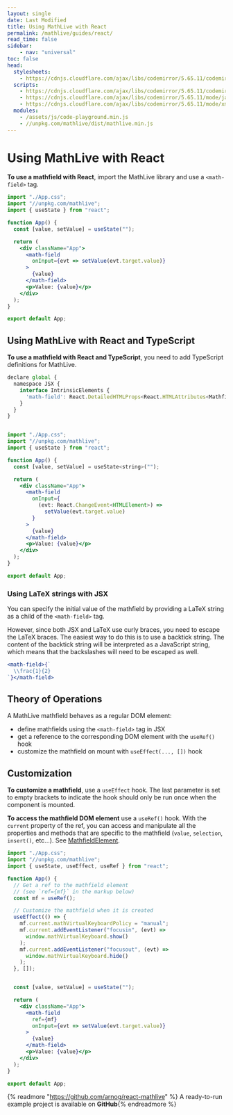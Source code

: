 ```yaml
---
layout: single
date: Last Modified
title: Using MathLive with React
permalink: /mathlive/guides/react/
read_time: false
sidebar:
    - nav: "universal"
toc: false
head:
  stylesheets:
    - https://cdnjs.cloudflare.com/ajax/libs/codemirror/5.65.11/codemirror.min.css
  scripts:
    - https://cdnjs.cloudflare.com/ajax/libs/codemirror/5.65.11/codemirror.min.js
    - https://cdnjs.cloudflare.com/ajax/libs/codemirror/5.65.11/mode/javascript/javascript.min.js
    - https://cdnjs.cloudflare.com/ajax/libs/codemirror/5.65.11/mode/xml/xml.min.js
  modules:
    - /assets/js/code-playground.min.js
    - //unpkg.com/mathlive/dist/mathlive.min.js
---
```


# Using MathLive with React

**To use a mathfield with React**, import the MathLive library and use a `<math-field>` tag.

```jsx
import "./App.css";
import "//unpkg.com/mathlive";
import { useState } from "react";

function App() {
  const [value, setValue] = useState("");

  return (
    <div className="App">
      <math-field 
        onInput={evt => setValue(evt.target.value)}
      >
        {value}
      </math-field>
      <p>Value: {value}</p>
    </div>
  );
}

export default App;
```

## Using MathLive with React and TypeScript

**To use a mathfield with React and TypeScript**, you need to add TypeScript definitions for MathLive.

```jsx
declare global {
  namespace JSX {
    interface IntrinsicElements {
      'math-field': React.DetailedHTMLProps<React.HTMLAttributes<MathfieldElement>, MathfieldElement>;
    }
  }
}


import "./App.css";
import "//unpkg.com/mathlive";
import { useState } from "react";

function App() {
  const [value, setValue] = useState<string>("");

  return (
    <div className="App">
      <math-field 
        onInput={
          (evt: React.ChangeEvent<HTMLElement>) => 
            setValue(evt.target.value)
        }
      >
        {value}
      </math-field>
      <p>Value: {value}</p>
    </div>
  );
}

export default App;
```

### Using LaTeX strings with JSX

You can specify the initial value of the mathfield by providing a LaTeX 
string as a child of the `<math-field>` tag.

However, since both JSX and LaTeX use curly braces, you need to escape the
LaTeX braces. The easiest way to do this is to use a backtick string.
The content of the backtick string will be interpreted as a JavaScript string,
which means that the backslashes will need to be escaped as well.


```jsx
<math-field>{`
  \\frac{1}{2}
`}</math-field>
```

## Theory of Operations

A MathLive mathfield behaves as a regular DOM element:
- define mathfields using the `<math-field>` tag in JSX
- get a reference to the corresponding DOM element with the `useRef()` hook
- customize the mathfield on mount with `useEffect(..., [])` hook

## Customization

**To customize a mathfield**, use a `useEffect` hook. The last parameter
is set to empty brackets to indicate the hook should only be run once when 
the component is mounted. 

**To access the mathfield DOM element** use a `useRef()` hook. With the 
`current` property of the ref, you can access and manipulate all the 
properties and methods that are specific to the mathfield (`value`, `selection`, `insert()`,
etc...). See [MathfieldElement](https://cortexjs.io/docs/mathlive/#(MathfieldElement%3Aclass)).

```jsx
import "./App.css";
import "//unpkg.com/mathlive";
import { useState, useEffect, useRef } from "react";

function App() {
  // Get a ref to the mathfield element 
  // (see `ref={mf}` in the markup below)
  const mf = useRef();

  // Customize the mathfield when it is created
  useEffect(() => {
    mf.current.mathVirtualKeyboardPolicy = "manual";
    mf.current.addEventListener("focusin", (evt) => 
      window.mathVirtualKeyboard.show()
    );
    mf.current.addEventListener("focusout", (evt) => 
      window.mathVirtualKeyboard.hide()
    );
  }, []);


  const [value, setValue] = useState("");

  return (
    <div className="App">
      <math-field 
        ref={mf} 
        onInput={evt => setValue(evt.target.value)}
      >
        {value}
      </math-field>
      <p>Value: {value}</p>
    </div>
  );
}

export default App;
```


{% readmore "https://github.com/arnog/react-mathlive" %} A ready-to-run 
example project is available on <strong>GitHub</strong>{% endreadmore %}

